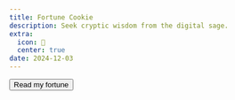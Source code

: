 ```yaml
---
title: Fortune Cookie
description: Seek cryptic wisdom from the digital sage.
extra:
  icon: 🥠
  center: true
date: 2024-12-03
---
```



<button id=roll class=center>Read my fortune</button>

<blockquote id=output></blockquote>

<script>
document.getElementById('roll').addEventListener('click', function() {
    const output = document.getElementById('output');
    output.innerHTML = '<span class="load">🥠</span>';

    fetch('https://api.mxb.fyi/fortune')
      .then(response => {
          if (response.status === 429) {
              output.innerText = 'Too many requests! Wait a minute.'; // Update output for 429 status
              return; // Do nothing if response is 429
          }
          return response.text();
      })
      .then(result => {
          output.innerText = ` ${result}`;
      })
      .catch(error => {
          output.innerText = 'Error: ' + error.message;
      });
});
</script>
